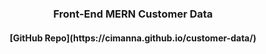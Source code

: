 
 <h3 align="center">Front-End MERN Customer Data</h3>

<h4 align="center">[GitHub Repo](https://cimanna.github.io/customer-data/)</h4>


